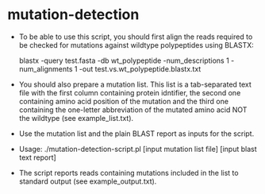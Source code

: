 # mutation-detection
- To be able to use this script, you should first align the reads required to be checked for mutations against wildtype polypeptides using BLASTX:

    blastx -query test.fasta -db wt_polypeptide -num_descriptions 1 -num_alignments 1 -out test.vs.wt_polypeptide.blastx.txt

- You should also prepare a mutation list. This list is a tab-separated text file with the first column containing protein idntifier, the second one containing amino acid position of the mutation and the third one containing the one-letter abbreviation of the mutated amino acid NOT the wildtype (see example_list.txt).
- Use the mutation list and the plain BLAST report as inputs for the script.
- Usage: ./mutation-detection-script.pl [input mutation list file] [input blast text report]
- The script reports reads containing mutations included in the list to standard output (see example_output.txt).
